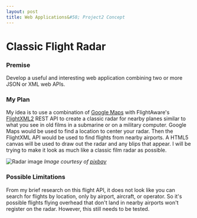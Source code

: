 ```yaml
---
layout: post
title: Web Applications&#58; Project2 Concept
---
```


# Classic Flight Radar

### Premise
Develop a useful and interesting web application combining two or more JSON or XML web APIs.

### My Plan
My idea is to use a combination of [Google Maps](https://developers.google.com/maps/) with FlightAware's [FlightXML2](https://developer.flightstats.com/products) REST API to create a classic radar for nearby planes similar to what you see in old films in a submarine or on a military computer. 
Google Maps would be used to find a location to center your radar. Then the FlightXML API would be used to find flights from nearby airports. A HTML5 canvas will be used to draw out the radar and any blips that appear. I will be trying to make it look as much like a classic film radar as possible.

![Radar image](http://pixabay.com/get/120fcf1448c61df2f961/1429645529/radar-153679_1280.png?direct)
*Image courtesy of [pixbay](http://pixabay.com/p-153679/?no_redirect)*

### Possible Limitations
From my brief research on this flight API, it does not look like you can search for flights by location, only by airport, aircraft, or operator. So it's possible flights flying overhead that don't land in nearby airports won't register on the radar. However, this still needs to be tested.